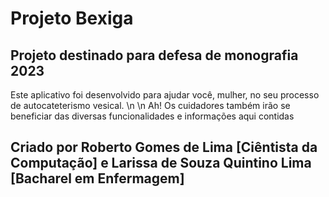 # Projeto Bexiga
## Projeto destinado para defesa de monografia 2023

Este aplicativo foi desenvolvido para ajudar você, mulher, no seu processo de autocateterismo vesical. \n \n Ah! Os cuidadores também irão se beneficiar das diversas funcionalidades e informações aqui contidas



## Criado por Roberto Gomes de Lima [Ciêntista da Computação]  e Larissa de Souza Quintino Lima [Bacharel em Enfermagem]
